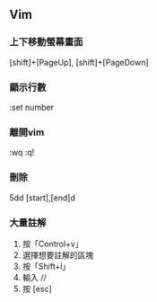 ## Vim

### 上下移動螢幕畫面
[shift]+[PageUp], [shift]+[PageDown]

### 顯示行數
:set number

### 離開vim
:wq
:q!

### 刪除
5dd
[start],[end]d

### 大量註解
1. 按「Control+v」
2. 選擇想要註解的區塊
3. 按「Shift+i」
4. 輸入 //
5. 按 [esc]
